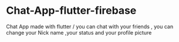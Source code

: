 # Chat-App-flutter-firebase
Chat App made with flutter / you can chat with your friends , you can change your Nick name ,your status and your profile picture  

